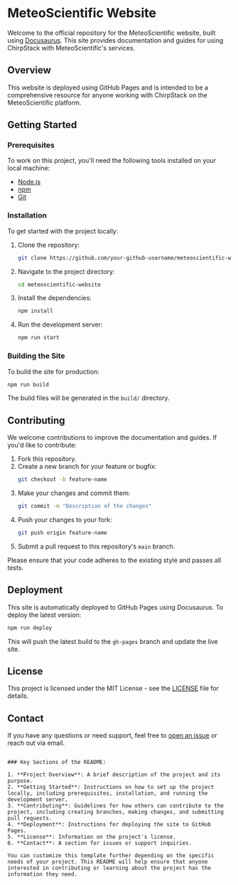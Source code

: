 # MeteoScientific Website

Welcome to the official repository for the MeteoScientific website, built using [Docusaurus](https://docusaurus.io/). This site provides documentation and guides for using ChirpStack with MeteoScientific's services.

## Overview

This website is deployed using GitHub Pages and is intended to be a comprehensive resource for anyone working with ChirpStack on the MeteoScientific platform.

## Getting Started

### Prerequisites

To work on this project, you'll need the following tools installed on your local machine:

- [Node.js](https://nodejs.org/)
- [npm](https://www.npmjs.com/)
- [Git](https://git-scm.com/)

### Installation

To get started with the project locally:

1. Clone the repository:
   ```bash
   git clone https://github.com/your-github-username/meteoscientific-website.git
   ```
2. Navigate to the project directory:
   ```bash
   cd meteoscientific-website
   ```
3. Install the dependencies:
   ```bash
   npm install
   ```
4. Run the development server:
   ```bash
   npm run start
   ```

### Building the Site

To build the site for production:

```bash
npm run build
```

The build files will be generated in the `build/` directory.

## Contributing

We welcome contributions to improve the documentation and guides. If you'd like to contribute:

1. Fork this repository.
2. Create a new branch for your feature or bugfix:
   ```bash
   git checkout -b feature-name
   ```
3. Make your changes and commit them:
   ```bash
   git commit -m "Description of the changes"
   ```
4. Push your changes to your fork:
   ```bash
   git push origin feature-name
   ```
5. Submit a pull request to this repository's `main` branch.

Please ensure that your code adheres to the existing style and passes all tests.

## Deployment

This site is automatically deployed to GitHub Pages using Docusaurus. To deploy the latest version:

```bash
npm run deploy
```

This will push the latest build to the `gh-pages` branch and update the live site.

## License

This project is licensed under the MIT License - see the [LICENSE](LICENSE) file for details.

## Contact

If you have any questions or need support, feel free to [open an issue](https://github.com/your-github-username/meteoscientific-website/issues) or reach out via email.

```

### Key Sections of the README:

1. **Project Overview**: A brief description of the project and its purpose.
2. **Getting Started**: Instructions on how to set up the project locally, including prerequisites, installation, and running the development server.
3. **Contributing**: Guidelines for how others can contribute to the project, including creating branches, making changes, and submitting pull requests.
4. **Deployment**: Instructions for deploying the site to GitHub Pages.
5. **License**: Information on the project's license.
6. **Contact**: A section for issues or support inquiries.

You can customize this template further depending on the specific needs of your project. This README will help ensure that anyone interested in contributing or learning about the project has the information they need.
